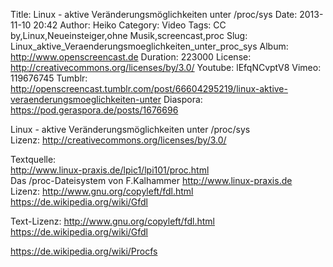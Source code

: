 Title: Linux - aktive Veränderungsmöglichkeiten unter /proc/sys
Date: 2013-11-10 20:42
Author: Heiko
Category: Video
Tags: CC by,Linux,Neueinsteiger,ohne Musik,screencast,proc
Slug: Linux_aktive_Veraenderungsmoeglichkeiten_unter_proc_sys
Album: http://www.openscreencast.de
Duration: 223000
License: http://creativecommons.org/licenses/by/3.0/
Youtube: lEfqNCvptV8
Vimeo: 119676745
Tumblr: http://openscreencast.tumblr.com/post/66604295219/linux-aktive-veraenderungsmoeglichkeiten-unter
Diaspora: https://pod.geraspora.de/posts/1676696

Linux - aktive Veränderungsmöglichkeiten unter /proc/sys  
Lizenz: <http://creativecommons.org/licenses/by/3.0/>  
  
Textquelle:  
<http://www.linux-praxis.de/lpic1/lpi101/proc.html>  
Das /proc-Dateisystem von F.Kalhammer <http://www.linux-praxis.de>  
Lizenz: <http://www.gnu.org/copyleft/fdl.html>
<https://de.wikipedia.org/wiki/Gfdl>  
  
Text-Lizenz: <http://www.gnu.org/copyleft/fdl.html>
<https://de.wikipedia.org/wiki/Gfdl>  
  
<https://de.wikipedia.org/wiki/Procfs>

